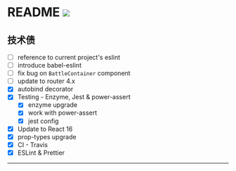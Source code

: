 # README [![][Badges: Travis CI]][Links: Travis CI]

## 技术债

* [ ] reference to current project's eslint
* [ ] introduce babel-eslint 
* [ ] fix bug on `BattleContainer` component 
* [ ] update to router 4.x
* [x] autobind decorator
* [x] Testing - Enzyme, Jest & power-assert
  * [x] enzyme upgrade 
  * [x] work with power-assert
  * [x] jest config 
* [x] Update to React 16
* [x] prop-types upgrade 
* [x] CI - Travis
* [x] ESLint & Prettier

---

[Badges: Travis CI]: https://travis-ci.org/linesh-simplicity/basic-react.svg?branch=master
[Links: Travis CI]: https://travis-ci.org/linesh-simplicity/basic-react
